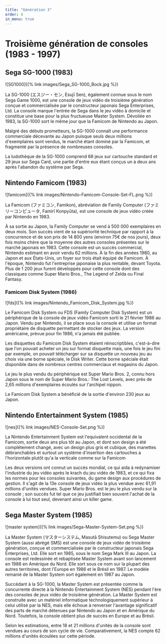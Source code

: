 ```yaml
---
title: "Génération 3"
order: 4
in_menu: true
---
```

# Troisième génération de consoles (1983 - 1997)

## Sega SG-1000 (1983)

![SG1000]({% link images/Sega_SG-1000_Bock.jpg %})

La SG-1000 (エスジー・セン, Esujī Sen), également connue sous le nom Sega Game 1000, est une console de jeux vidéo de troisième génération conçue et commercialisée par le constructeur japonais Sega Enterprises, Ltd. La console marque l'entrée de Sega dans le jeu vidéo à domicile et constitue une base pour la plus fructueuse Master System. Dévoilée en 1983, la SG-1000 sort le même jour que la Famicom de Nintendo au Japon.

Malgré des débuts prometteurs, la SG-1000 connaît une performance commerciale décevante au Japon puisque seuls deux millions d'exemplaires sont vendus, le marché étant dominé par la Famicom, et fragmenté par la présence de nombreuses consoles.

La ludothèque de la SG-1000 comprend 68 jeux sur cartouche standard et 29 jeux sur Sega Card, une partie d'entre eux étant conçus un à deux ans après l'abandon du système par Sega.

## Nintendo Famicom (1983)

![famicom]({% link images/Nintendo-Famicom-Console-Set-FL.png %})

La Famicom (ファミコン, Famikon), abréviation de Family Computer (ファミリーコンピュータ, Famirī Konpyūta), est une console de jeux vidéo créée par Nintendo en 1983.

À sa sortie au Japon, la Family Computer se vend à 500 000 exemplaires en deux mois. Son succès vient de sa supériorité technique par rapport à la concurrence et de son prix de 14 800 yens (environ 75€ de nos jours), deux fois moins chère que la moyenne des autres consoles présentes sur le marché japonais en 1983.
Cette console est un succès commercial, Nintendo estimant en avoir vendu 62 millions. À la fin des années 1980, au Japon et aux États-Unis, un foyer sur trois était équipé de Famicom. À l'époque, Nintendo fut l'entreprise japonaise la plus rentable, devant Toyota. 
Plus de 1 200 jeux furent développés pour cette console dont des classiques comme Super Mario Bros., The Legend of Zelda ou Final Fantasy.

### Famicom Disk System (1986)

![fds]({% link images/Nintendo_Famicom_Disk_System.jpg %})

Le Famicom Disk System ou FDS (Family Computer Disk System) est un périphérique de la console de jeux vidéo Famicom sorti le 21 février 1986 au Japon. Vendu par Nintendo, il se place sous la console et utilise un format propriétaire de disquette permettant de stocker des jeux. La version américaine, prévue pour fin 1986, n'a jamais été publiée.

Les disquettes du Famicom Disk System étaient réinscriptibles, c'est-à-dire que l'on pouvait acheter un jeu sur format disquette mais, une fois le jeu fini par exemple, on pouvait télécharger sur sa disquette un nouveau jeu au choix via une borne spéciale, le Disk Writer. Cette borne spéciale était disponible dans de nombreux centres commerciaux et magasins du Japon.

Le jeu le plus vendu du périphérique est Super Mario Bros. 2, connu hors Japon sous le nom de Super Mario Bros.: The Lost Levels, avec près de 2,65 millions d'exemplaires écoulés sur l'archipel nippon.

Le Famicom Disk System a bénéficié de la sortie d'environ 230 jeux au Japon.

## Nintendo Entertainment System (1985)

![nes]({% link images/NES-Console-Set.png %})

La Nintendo Entertainment System est l'equivalent occidental de la Famicom, sortie deux ans plus tôt au Japon, et dont son design a été complétement changé, avec un design plus gris et cubique, des manettes débranchables et surtout un système d'insertion des cartouches a l'horizontale plutôt qu'a la verticale comme sur la Famicom

Les deux versions ont connut un succès mondial, ce qui aida à redynamiser l'industrie du jeu vidéo après le krach du jeu vidéo de 1983, et ce qui fixa les normes pour les consoles suivantes, du game design aux procédures de gestion. Il s'agit de la 13e console de jeux vidéo la plus vendue avec 61,91 millions d'unités vendues. Super Mario Bros. est le jeu le plus vendu sur la console ; son succès fut tel que ce jeu justifiait bien souvent l'achat de la console à lui tout seul, devenant ainsi un killer game.

## Sega Master System (1985)

![master system]({% link images/Sega-Master-System-Set.png %})

La Master System (マスターシステム, Masutā Shisutemu) ou Sega Master System (aussi abrégé SMS) est une console de jeux vidéo de troisième génération, conçue et commercialisée par le constructeur japonais Sega Enterprises, Ltd. Elle sort en 1985, sous le nom Sega Mark III au Japon. La console est redessinée et rebaptisée Master System avant son lancement en 1986 en Amérique du Nord. Elle sort sous ce nom sur la plupart des autres territoires, dont l'Europe en 1986 et le Brésil en 1987. Le modèle remanié de la Master System sort également en 1987 au Japon.

Succédant à la SG-1000, la Master System est présentée comme la concurrente directe à la Nintendo Entertainment System (NES) pendant l'ère des consoles de jeux vidéo de troisième génération. La Master System est construite avec un matériel informatique technologiquement supérieur à celui utilisé par la NES, mais elle échoue à renverser l'avantage significatif des parts de marché détenues par Nintendo au Japon et en Amérique du Nord. Toutefois, la console obtient plus de succès en Europe et au Brésil.

Selon les estimations, entre 18 et 21 millions d'unités de la console sont vendues au cours de son cycle de vie. Comparativement, la NES compte 62 millions d'unités écoulées sur cette période. 